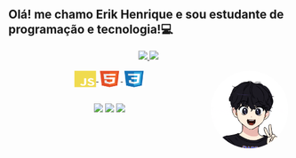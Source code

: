 ## Olá! me chamo Erik Henrique e sou estudante de programação e tecnologia!💻

<div align="center">
  <a href="https://github.com/ErikSilvaa">
  <img height="170em" src="https://github-readme-stats.vercel.app/api?username=eriksilvaa&show_icons=true&theme=react&include_all_commits=true&count_private=true"/>
  <img height="160em" src="https://github-readme-stats.vercel.app/api/top-langs/?username=eriksilvaa&layout=compact&langs_count=7&theme=react"/>
</div>

<div style="display: inline_block" align="center"><br>
  <img align="center" alt="Erik-Js" height="30" width="40" src="https://raw.githubusercontent.com/devicons/devicon/master/icons/javascript/javascript-plain.svg">
  <img align="center" alt="Erik-HTML" height="30" width="40" src="https://raw.githubusercontent.com/devicons/devicon/master/icons/html5/html5-original.svg">
  <img align="center" alt="Erik-CSS" height="30" width="40" src="https://raw.githubusercontent.com/devicons/devicon/master/icons/css3/css3-original.svg">
  <img align="right" alt="Erik-CSS" height="140" width="140" style="border-radius:150px;" src="https://github.com/ErikSilvaa/ErikSilvaa/blob/main/giphy.gif">
</div>
  
##

<div align="center"> 
  <a href="https://www.instagram.com/erik.__silva/ target="_blank"><img src="https://img.shields.io/badge/-Instagram-%23E4405F?style=for-the-badge&logo=instagram&logoColor=white" target="_blank"></a>
  <a href = "mailto:#"><img src="https://img.shields.io/badge/-Gmail-%23333?style=for-the-badge&logo=gmail&logoColor=white" target="_blank"></a>
  <a href="https://www.linkedin.com/in/erik-henrique-804583210/" target="_blank"><img src="https://img.shields.io/badge/-LinkedIn-%230077B5?style=for-the-badge&logo=linkedin&logoColor=white" target="_blank"></a> 
</div>
